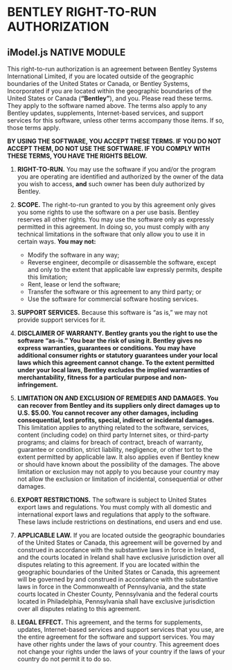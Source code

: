 ﻿# BENTLEY RIGHT-TO-RUN AUTHORIZATION

## iModel.js NATIVE MODULE

This right-to-run authorization is an agreement between Bentley Systems International Limited, if you are located outside of the geographic boundaries of the United States or Canada, or Bentley Systems, Incorporated if you are located within the geographic boundaries of the United States or Canada (**“Bentley”**), and you. Please read these terms. They apply to the software named above. The terms also apply to any Bentley updates, supplements, Internet-based services, and support services for this software, unless other terms accompany those items. If so, those terms apply.

**BY USING THE SOFTWARE, YOU ACCEPT THESE TERMS. IF YOU DO NOT ACCEPT THEM, DO NOT USE THE SOFTWARE. IF YOU COMPLY WITH THESE TERMS, YOU HAVE THE RIGHTS BELOW.**

1. **RIGHT-TO-RUN.** You may use the software if you and/or the program you are operating are identified and authorized by the owner of the data you wish to access, __and__ such owner has been duly authorized by Bentley.  

2. **SCOPE.** The right-to-run granted to you by this agreement only gives you some rights to use the software on a per use basis. Bentley reserves all other rights. You may use the software only as expressly permitted in this agreement. In doing so, you must comply with any technical limitations in the software that only allow you to use it in certain ways. **You may not:**

    * Modify the software in any way;
    * Reverse engineer, decompile or disassemble the software, except and only to the extent that applicable law expressly permits, despite this limitation;
    * Rent, lease or lend the software;
    * Transfer the software or this agreement to any third party; or
    * Use the software for commercial software hosting services.

3. **SUPPORT SERVICES.** Because this software is “as is,” we may not provide support services for it.

4. **DISCLAIMER OF WARRANTY. Bentley grants you the right to use the software “as-is.” You bear the risk of using it. Bentley gives no express warranties, guarantees or conditions. You may have additional consumer rights or statutory guarantees under your local laws which this agreement cannot change. To the extent permitted under your local laws, Bentley excludes the implied warranties of merchantability, fitness for a particular purpose and non-infringement.**

5. **LIMITATION ON AND EXCLUSION OF REMEDIES AND DAMAGES. You can recover from Bentley and its suppliers only direct damages up to U.S. $5.00. You cannot recover any other damages, including consequential, lost profits, special, indirect or incidental damages.** This limitation applies to anything related to the software, services, content (including code) on third party Internet sites, or third-party programs; and claims for breach of contract, breach of warranty, guarantee or condition, strict liability, negligence, or other tort to the extent permitted by applicable law. It also applies even if Bentley knew or should have known about the possibility of the damages. The above limitation or exclusion may not apply to you because your country may not allow the exclusion or limitation of incidental, consequential or other damages.

6. **EXPORT RESTRICTIONS.** The software is subject to United States export laws and regulations. You must comply with all domestic and international export laws and regulations that apply to the software. These laws include restrictions on destinations, end users and end use.

7. **APPLICABLE LAW.** If you are located outside the geographic boundaries of the United States or Canada, this agreement will be governed by and construed in accordance with the substantive laws in force in Ireland, and the courts located in Ireland shall have exclusive jurisdiction over all disputes relating to this agreement. If you are located within the geographic boundaries of the United States or Canada, this agreement will be governed by and construed in accordance with the substantive laws in force in the Commonwealth of Pennsylvania, and the state courts located in Chester County, Pennsylvania and the federal courts located in Philadelphia, Pennsylvania shall have exclusive jurisdiction over all disputes relating to this agreement.

8. **LEGAL EFFECT.** This agreement, and the terms for supplements, updates, Internet-based services and support services that you use, are the entire agreement for the software and support services. You may have other rights under the laws of your country. This agreement does not change your rights under the laws of your country if the laws of your country do not permit it to do so.
